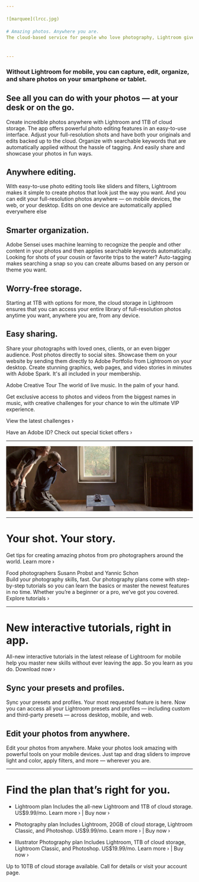 ```yaml
---

![marquee](lrcc.jpg)

# Amazing photos. Anywhere you are.
The cloud-based service for people who love photography, Lightroom gives you everything you need to edit, organize, store, and share your photos across desktop, mobile, and web.


---
```


### Without Lightroom for mobile, you can capture, edit, organize, and share photos on your smartphone or tablet.

## See all you can do with your photos — at your desk or on the go.
Create incredible photos anywhere with Lightroom and 1TB of cloud storage. The app offers powerful photo editing features in an easy-to-use interface. Adjust your full-resolution shots and have both your originals and edits backed up to the cloud. Organize with searchable keywords that are automatically applied without the hassle of tagging. And easily share and showcase your photos in fun ways.

## Anywhere editing.

With easy-to-use photo editing tools like sliders and filters, Lightroom makes it simple to create photos that look just the way you want. And you can edit your full-resolution photos anywhere — on mobile devices, the web, or your desktop. Edits on one device are automatically applied everywhere else

## Smarter organization.

Adobe Sensei uses machine learning to recognize the people and other content in your photos and then applies searchable keywords automatically. Looking for shots of your cousin or favorite trips to the water? Auto-tagging makes searching a snap so you can create albums based on any person or theme you want.

## Worry-free storage.

Starting at 1TB with options for more, the cloud storage in Lightroom ensures that you can access your entire library of full-resolution photos anytime you want, anywhere you are, from any device.

## Easy sharing.

Share your photographs with loved ones, clients, or an even bigger audience. Post photos directly to social sites. Showcase them on your website by sending them directly to Adobe Portfolio from Lightroom on your desktop. Create stunning graphics, web pages, and video stories in minutes with Adobe Spark. It's all included in your membership.

Adobe Creative Tour
The world of live music.
In the palm of your hand.
 
Get exclusive access to photos and videos from the biggest names in music, with creative challenges for your chance to win the ultimate VIP experience.

View the latest challenges  ›

Have an Adobe ID? Check out special ticket offers  ›

---

![marquee](photographers.jpg)

---


# Your shot. Your story.
Get tips for creating amazing photos from pro photographers around the world.
Learn more ›

Food photographers Susann Probst and Yannic Schon    
Build your photography skills, fast.
Our photography plans come with step-by-step tutorials so you can learn the basics or master the newest features in no time. Whether you’re a beginner or a pro, we’ve got you covered.
Explore tutorials ›

---

# New interactive tutorials, right in app.
All-new interactive tutorials in the latest release of Lightroom for mobile help you master new skills without ever leaving the app. So you learn as you do.
Download now ›

## Sync your presets and profiles.
Sync your presets and profiles.
Your most requested feature is here. Now you can access all your Lightroom presets and profiles — including custom and third-party presets — across desktop, mobile, and web.

## Edit your photos from anywhere.
Edit your photos from anywhere.
Make your photos look amazing with powerful tools on your mobile devices. Just tap and drag sliders to improve light and color, apply filters, and more — wherever you are.

---

# Find the plan that’s right for you.

- Lightroom plan
  Includes the all-new Lightroom and 1TB of cloud storage.
  US$9.99/mo.
  Learn more › | Buy now ›

- Photography plan
  Includes Lightroom, 20GB of cloud storage, Lightroom Classic, and Photoshop.
  US$9.99/mo.
  Learn more › | Buy now ›

- Illustrator
  Photography plan
  Includes Lightroom, 1TB of cloud storage, Lightroom Classic, and Photoshop.
  US$19.99/mo.
  Learn more › | Buy now ›

Up to 10TB of cloud storage available. Call for details or visit your account page.
